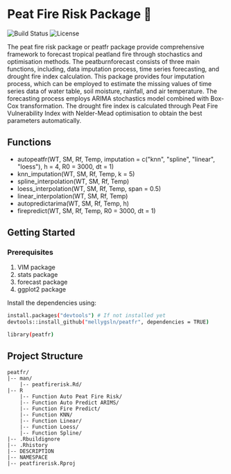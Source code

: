 # Peat Fire Risk Package 🌟
![Build Status](https://img.shields.io/badge/build-passing-brightgreen) ![License](https://img.shields.io/badge/license-MIT-blue)

The peat fire risk package or peatfr package provide comprehensive framework to forecast tropical peatland fire through stochastics and optimisation  methods. The peatburnforecast consists of three main functions, including, data imputation process, time series forecasting, and drought fire index calculation. This package provides four imputation process, which can be employed to estimate the missing values of time series data of water table, soil moisture, rainfall, and air temperature. The forecasting process employs ARIMA stochastics model combined with Box-Cox transformation. The drought fire index is calculated through Peat Fire Vulnerability Index with Nelder-Mead optimisation to obtain the best parameters automatically.

## Functions
- autopeatfr(WT, SM, Rf, Temp, imputation = c("knn", "spline", "linear", "loess"), h = 4, R0 = 3000, dt = 1)
- knn_imputation(WT, SM, Rf, Temp, k = 5)
- spline_interpolation(WT, SM, Rf, Temp)
- loess_interpolation(WT, SM, Rf, Temp, span = 0.5)
- linear_interpolation(WT, SM, Rf, Temp)
- autopredictarima(WT, SM, Rf, Temp, h)
- firepredict(WT, SM, Rf, Temp, R0 = 3000, dt = 1)

## Getting Started
### Prerequisites
1. VIM package
2. stats package
3. forecast package
4. ggplot2 package

Install the dependencies using:
```bash
install.packages("devtools") # If not installed yet
devtools::install_github("mellygsln/peatfr", dependencies = TRUE)

library(peatfr)
```

## Project Structure
```
peatfr/
|-- man/                     
    |-- peatfirerisk.Rd/
|-- R                
    |-- Function Auto Peat Fire Risk/
    |-- Function Auto Predict ARIMS/
    |-- Function Fire Predict/
    |-- Function KNN/
    |-- Function Linear/
    |-- Function Loess/
    |-- Function Spline/
|-- .Rbuildignore                
|-- .Rhistory                        
|-- DESCRIPTION
|-- NAMESPACE
|-- peatfirerisk.Rproj
```


